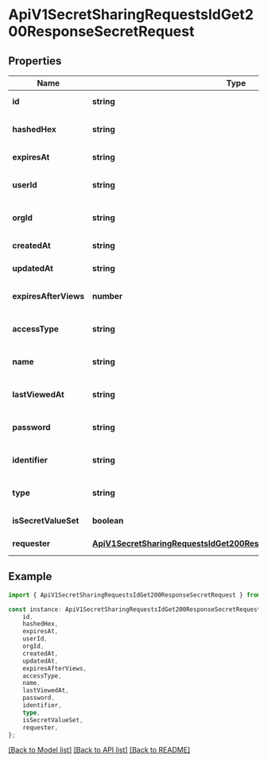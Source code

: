# ApiV1SecretSharingRequestsIdGet200ResponseSecretRequest


## Properties

Name | Type | Description | Notes
------------ | ------------- | ------------- | -------------
**id** | **string** |  | [default to undefined]
**hashedHex** | **string** |  | [optional] [default to undefined]
**expiresAt** | **string** |  | [default to undefined]
**userId** | **string** |  | [optional] [default to undefined]
**orgId** | **string** |  | [optional] [default to undefined]
**createdAt** | **string** |  | [default to undefined]
**updatedAt** | **string** |  | [default to undefined]
**expiresAfterViews** | **number** |  | [optional] [default to undefined]
**accessType** | **string** |  | [optional] [default to 'anyone']
**name** | **string** |  | [optional] [default to undefined]
**lastViewedAt** | **string** |  | [optional] [default to undefined]
**password** | **string** |  | [optional] [default to undefined]
**identifier** | **string** |  | [optional] [default to undefined]
**type** | **string** |  | [optional] [default to 'share']
**isSecretValueSet** | **boolean** |  | [default to undefined]
**requester** | [**ApiV1SecretSharingRequestsIdGet200ResponseSecretRequestRequester**](ApiV1SecretSharingRequestsIdGet200ResponseSecretRequestRequester.md) |  | [default to undefined]

## Example

```typescript
import { ApiV1SecretSharingRequestsIdGet200ResponseSecretRequest } from './api';

const instance: ApiV1SecretSharingRequestsIdGet200ResponseSecretRequest = {
    id,
    hashedHex,
    expiresAt,
    userId,
    orgId,
    createdAt,
    updatedAt,
    expiresAfterViews,
    accessType,
    name,
    lastViewedAt,
    password,
    identifier,
    type,
    isSecretValueSet,
    requester,
};
```

[[Back to Model list]](../README.md#documentation-for-models) [[Back to API list]](../README.md#documentation-for-api-endpoints) [[Back to README]](../README.md)
